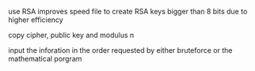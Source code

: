 use RSA improves speed file to create RSA keys bigger than 8 bits due to higher efficiency

copy cipher, public key and modulus n 

input the inforation in the order requested by either bruteforce or the mathematical porgram

